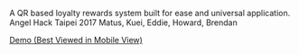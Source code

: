A QR based loyalty rewards system built for ease and universal application. 
Angel Hack Taipei 2017
Matus, Kuei, Eddie, Howard, Brendan

[Demo (Best Viewed in Mobile View)](https://bthegit.github.io/LevelUpHackathonDemo/)

